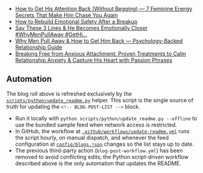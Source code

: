 <!-- BLOG-POST-LIST:START -->
- [How to Get His Attention Back &lpar;Without Begging&rpar; — 7 Feminine Energy Secrets That Make Him Chase You Again](https://understandman727.blogspot.com/2025/10/how-to-get-his-attention-back-without.html)
- [How to Rebuild Emotional Safety After a Breakup](https://understandman727.blogspot.com/2025/10/how-to-rebuild-emotional-safety-after.html)
- [Say These 3 Lines &amp; He Becomes Emotionally Closer #WhyMenPullAway #GetHi...](https://understandman727.blogspot.com/2025/10/say-these-3-lines-he-becomes.html)
- [Why Men Pull Away &amp; How to Get Him Back — Psychology-Backed Relationship Guide](https://understandman727.blogspot.com/2025/10/why-men-pull-away-how-to-get-him-back.html)
- [Breaking Free from Anxious Attachment: Proven Treatments to Calm Relationship Anxiety &amp; Capture His Heart with Passion Phrases](https://understandman727.blogspot.com/2025/10/breaking-free-from-anxious-attachment.html)
<!-- BLOG-POST-LIST:END -->

## Automation

The blog roll above is refreshed exclusively by the [`scripts/python/update_readme.py`](scripts/python/update_readme.py) helper. This script is the single source of truth for updating the `<!-- BLOG-POST-LIST -->` block.

- Run it locally with `python scripts/python/update_readme.py --offline` to use the bundled sample feed when network access is restricted.
- In GitHub, the workflow at [`.github/workflows/update-readme.yml`](.github/workflows/update-readme.yml) runs the script hourly, on manual dispatch, and whenever the feed configuration at [`config/blogs.json`](config/blogs.json) changes so the list stays up to date.
- The previous third-party action (`blog-post-workflow.yml`) has been removed to avoid conflicting edits; the Python script-driven workflow described above is the only automation that updates the README.
